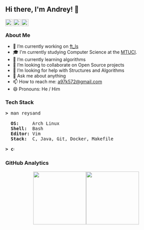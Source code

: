 ## Hi there, I'm Andrey! 👋
<a href="https://github.com/reysand">
  <img align="left" alt="Reysand's GitHub" width="22px" src="https://cdn.jsdelivr.net/npm/simple-icons@3.1.0/icons/github.svg" />
</a>
<a href="https://www.linkedin.com/in/a-slyusar/">
  <img align="left" alt="Reysand's LinkedIn" width="22px" src="https://cdn.jsdelivr.net/npm/simple-icons@v3/icons/linkedin.svg" />
</a>
<a href="https://steamcommunity.com/id/yukisyn">
  <img align="left" alt="Reysand's Steam" width="22px" src="https://cdn.jsdelivr.net/npm/simple-icons@3.1.0/icons/steam.svg" />
</a>
<br/>

### About Me
- 🔭 I’m currently working on [ft_ls](https://github.com/reysand/ft_ls)
- 🎓 I'm currently studying Computer Science at the [MTUCI](https://mtuci.ru/?lang=en).
- 🌱 I’m currently learning algorithms
- 👯 I’m looking to collaborate on Open Source projects
- 🤔 I’m looking for help with Structures and Algorithms
- 💬 Ask me about anything
- 📫 How to reach me: a97k572@gmail.com
- 😄 Pronouns: He / Him

### Tech Stack
<pre>
<b>></b> man reysand

  <b>OS:    </b> Arch Linux
  <b>Shell: </b> Bash
  <b>Editor:</b> Vim
  <b>Stack: </b> C, Java, Git, Docker, Makefile

<b>> <img align="top" src="https://user-images.githubusercontent.com/2514771/93036534-5fbd6480-f5fd-11ea-8a13-58ef04796c17.gif" alt="cursor" width="10" height="18" /></b>
</pre>

### GitHub Analytics
<p align="center"><img height="165em" src="https://github-readme-stats-eight-theta.vercel.app/api?username=reysand&show_icons=true&theme=vue&include_all_commits=true&count_private=true&hide_border=true" /><img height="165em" src="https://github-readme-stats-eight-theta.vercel.app/api/top-langs/?username=reysand&layout=compact&theme=vue&hide_border=true" /></p>
